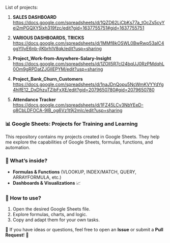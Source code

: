 List of projects:
1. **SALES DASHBOARD**
https://docs.google.com/spreadsheets/d/1QZD62LjCbKs77a_tOcZs5cyYei2mPGQXY5lxh319fzc/edit?gid=1637755751#gid=1637755751

2. **VARIOUS DASHBOARDS, TRICKS**
https://docs.google.com/spreadsheets/d/1MMf8kOSWL0BwRwp53alC4ggYIlyE6nb-jIKbrhIV8qk/edit?usp=sharing

3. **Project_Work-from-Anywhere-Salary-Insight**
https://docs.google.com/spreadsheets/d/1ZOll5R7cl24bqUJ0RzPMdqhL0Om9gRPDatZJGlIEPYM/edit?usp=sharing

4. **Project_Bank_Churn_Customers**
https://docs.google.com/spreadsheets/d/1naJDnQopu5NcWmKVYYdYg4hIfE12_DxDhzuTZibFxXE/edit?gid=2079650780#gid=2079650780

5. **Attendance Tracker**
https://docs.google.com/spreadsheets/d/1FZ45LCv3NbYEeD-q8CbLDFOCA-9IB_og6Vz1t9j2mlc/edit?usp=sharing

### 📊 Google Sheets: Projects for Training and Learning

This repository contains my projects created in Google Sheets. They help me explore the capabilities of Google Sheets, formulas, functions, and automation.

### 🔹 What’s inside?
- **Formulas & Functions** (VLOOKUP, INDEX/MATCH, QUERY, ARRAYFORMULA, etc.)
- **Dashboards & Visualizations** 📈

### 📌 How to use?
1. Open the desired Google Sheets file.
2. Explore formulas, charts, and logic.
3. Copy and adapt them for your own tasks.

📌 If you have ideas or questions, feel free to open an **Issue** or submit a **Pull Request**! 🚀
